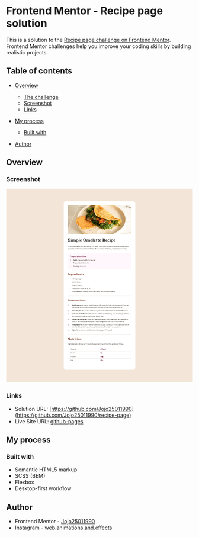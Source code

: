 # Frontend Mentor - Recipe page solution

This is a solution to the [Recipe page challenge on Frontend Mentor](https://www.frontendmentor.io/challenges/recipe-page-KiTsR8QQKm). Frontend Mentor challenges help you improve your coding skills by building realistic projects.

## Table of contents

-   [Overview](#overview)
    -   [The challenge](#the-challenge)
    -   [Screenshot](#screenshot)
    -   [Links](#links)
-   [My process](#my-process)

    -   [Built with](#built-with)

-   [Author](#author)

## Overview

### Screenshot

![](./screenshot-recipe-page.png)

### Links

-   Solution URL: [https://github.com/Jojo25011990](https://github.com/Jojo25011990/recipe-page)
-   Live Site URL: [github-pages](https://jojo25011990.github.io/recipe-page/)

## My process

### Built with

-   Semantic HTML5 markup
-   SCSS (BEM)
-   Flexbox
-   Desktop-first workflow

## Author

-   Frontend Mentor - [Jojo25011990](https://www.frontendmentor.io/profile/Jojo25011990)
-   Instagram - [web.animations.and.effects](https://www.instagram.com/web.animations.and.effects/)
